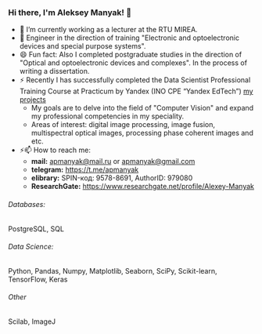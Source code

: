 ### Hi there, I'm Aleksey Manyak! 👋


- 🔭 I’m currently working as a lecturer at the RTU MIREA.
- 🤔 Engineer in the direction of training "Electronic and optoelectronic devices and special purpose systems".
- 😄 Fun fact: Also I completed postgraduate studies in the direction of "Optical and optoelectronic devices and complexes". In the process of writing a dissertation.
- ⚡ Recently I has successfully completed the Data Scientist Professional Training Course at Practicum by Yandex (INO CPE “Yandex EdTech”) [my projects](https://github.com/apmanyak/Yandex_Practicum_DS_projects.git)
   - My goals are to delve into the field of "Computer Vision" and expand my professional competencies in my speciality.
   - Areas of interest: digital image processing, image fusion, multispectral optical images, processing phase coherent images and etc.
- ⚡📫 How to reach me:
    - **mail:** apmanyak@mail.ru or apmanyak@gmail.com
    - **telegram:** https://t.me/apmanyak
    - **elibrary:** SPIN-код: 9578-8691, AuthorID: 979080
    - **ResearchGate:** https://www.researchgate.net/profile/Alexey-Manyak 

###### Databases: 
PostgreSQL, SQL

###### Data Science: 
Python, Pandas, Numpy, Matplotlib, Seaborn, SciPy, Scikit-learn, TensorFlow, Keras

###### Other
Scilab, ImageJ


